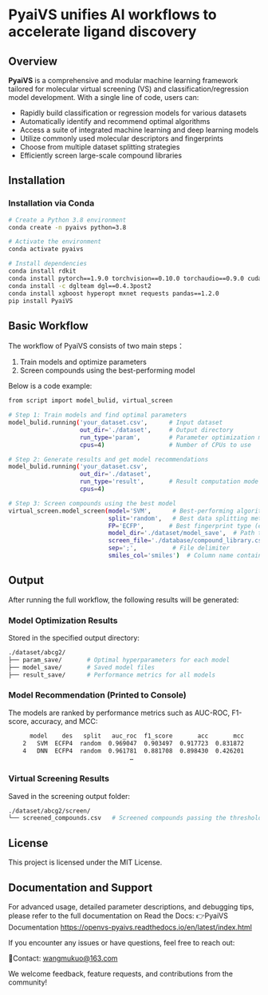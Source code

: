 # PyaiVS unifies AI workflows to accelerate ligand discovery

## Overview

**PyaiVS** is a comprehensive and modular machine learning framework tailored for molecular virtual screening (VS) and classification/regression model development. With a single line of code, users can:

- Rapidly build classification or regression models for various datasets  
- Automatically identify and recommend optimal algorithms  
- Access a suite of integrated machine learning and deep learning models  
- Utilize commonly used molecular descriptors and fingerprints  
- Choose from multiple dataset splitting strategies  
- Efficiently screen large-scale compound libraries  

## Installation

### Installation via Conda

```bash
# Create a Python 3.8 environment
conda create -n pyaivs python=3.8

# Activate the environment
conda activate pyaivs

# Install dependencies
conda install rdkit
conda install pytorch==1.9.0 torchvision==0.10.0 torchaudio==0.9.0 cudatoolkit=10.2 -c pytorch  # Ensure CUDA >= 10.2
conda install -c dglteam dgl==0.4.3post2
conda install xgboost hyperopt mxnet requests pandas==1.2.0
pip install PyaiVS
``` 

## Basic Workflow

The workflow of PyaiVS consists of two main steps：

1. Train models and optimize parameters
2. Screen compounds using the best-performing model

Below is a code example:

```bash
from script import model_bulid, virtual_screen

# Step 1: Train models and find optimal parameters
model_bulid.running('your_dataset.csv',      # Input dataset
                    out_dir='./dataset',     # Output directory
                    run_type='param',        # Parameter optimization mode
                    cpus=4)                  # Number of CPUs to use

# Step 2: Generate results and get model recommendations
model_bulid.running('your_dataset.csv', 
                    out_dir='./dataset',
                    run_type='result',       # Result computation mode
                    cpus=4)

# Step 3: Screen compounds using the best model
virtual_screen.model_screen(model='SVM',      # Best-performing algorithm (e.g., SVM, selected based on evaluation metrics)
                            split='random',   # Best data splitting method (e.g., 'random', selected based on metrics)
                            FP='ECFP',       # Best fingerprint type (e.g., ECFP, selected based on metrics)
                            model_dir='./dataset/model_save',  # Path to the saved model
                            screen_file='./database/compound_library.csv',  # Compound library to be screened
                            sep=';',          # File delimiter
                            smiles_col='smiles')  # Column name containing SMILES strings
``` 

## Output

After running the full workflow, the following results will be generated:

### Model Optimization Results

Stored in the specified output directory:

```bash
./dataset/abcg2/
├── param_save/       # Optimal hyperparameters for each model
├── model_save/       # Saved model files
├── result_save/      # Performance metrics for all models
```

### Model Recommendation (Printed to Console)

The models are ranked by performance metrics such as AUC-ROC, F1-score, accuracy, and MCC:

```bash
      model    des   split   auc_roc  f1_score       acc       mcc
    2   SVM  ECFP4  random  0.969047  0.903497  0.917723  0.831872
    4   DNN  ECFP4  random  0.961781  0.881708  0.898430  0.426201
                                  …
```

### Virtual Screening Results

Saved in the screening output folder:

```bash
./dataset/abcg2/screen/
└── screened_compounds.csv   # Screened compounds passing the threshold
``` 

## License

This project is licensed under the MIT License.

## Documentation and Support

For advanced usage, detailed parameter descriptions, and debugging tips, please refer to the full documentation on Read the Docs: 👉PyaiVS Documentation https://openvs-pyaivs.readthedocs.io/en/latest/index.html

If you encounter any issues or have questions, feel free to reach out:

📧Contact: wangmukuo@163.com

We welcome feedback, feature requests, and contributions from the community!
